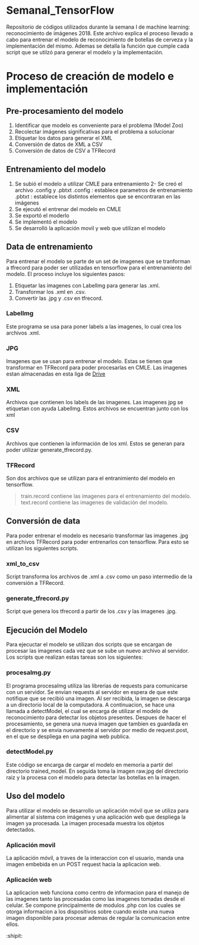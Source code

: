 # SemanaI_TensorFlow
Repositorio de códigos utilizados durante la semana I de machine learning: reconocimiento de imágenes 2018.
Este archivo explica el proceso llevado a cabo para entrenar el modelo de reconocimiento de botellas de cerveza y la implementación del mismo.
Ademas se detalla la función que cumple cada script que se utilzó para generar el modelo y la implementación.

# Proceso de creación de modelo e implementación
## Pre-procesamiento del modelo
1. Identificar que modelo es conveniente para el problema (Model Zoo)
2. Recolectar imágenes significativas para el problema a solucionar
3. Etiquetar los datos para generar el XML
4. Conversión de datos de XML a CSV
5. Conversión de datos de CSV a TFRecord

## Entrenamiento del modelo
1. Se subió el modelo a utilizar CMLE para entrenamiento
2- Se creó el archivo .config y .pbtxt
  .config : establece parametros de entrenamiento
  .pbtxt : establece los distintos elementos que se encontraran en las imágenes
3. Se ejecutó el entrenar del modelo en CMLE
4. Se exportó el moderlo
5. Se implementó el modelo
6. Se desarrolló la aplicación movil y web que utilizan el modelo

## Data de entrenamiento
Para entrenar el modelo se parte de un set de imagenes que se tranforman a tfrecord para poder ser utilizadas en tensorflow para el entrenamiento del modelo. El proceso incluye los siguientes pasos:
1. Etiquetar las imagenes con LabelImg para generar las .xml.
2. Transformar los .xml en .csv.
3. Convertir las .jpg y .csv en tfrecord.

### LabelImg
Este programa se usa para poner labels a las imagenes, lo cual crea los archivos .xml.

### JPG
Imagenes que se usan para entrenar el modelo. Estas se tienen que transformar en TFRecord para poder procesarlas en CMLE.
Las imagenes estan almacenadas en esta liga de [Drive](https://drive.google.com/drive/folders/1hcYdRf5fwMtzNtgWppR6NcXYrHgjNn4q)

### XML
Archivos que contienen los labels de las imagenes. Las imagenes jpg se etiquetan con ayuda LabelImg. Estos archivos se encuentran junto con los xml

### CSV
Archivos que contienen la información de los xml. Estos se generan para poder utilizar generate_tfrecord.py.

### TFRecord
Son dos archivos que se utilizan para el entranimiento del modelo en tensorflow.
> train.record contiene las imagenes para el entrenamiento del modelo.
> text.record contiene las imagenes de validación del modelo.

## Conversión de data
Para poder entrenar el modelo es necesario transformar las imagenes .jpg en archivos TFRecord para poder entrenarlos con tensorflow. Para esto se utilizan los siguientes scripts.

### xml_to_csv
Script transforma los archivos de .xml a .csv como un paso intermedio de la conversión a TFRecord.

### generate_tfrecord.py
Script que genera los tfrecord a partir de los .csv y las imagenes .jpg.

## Ejecución del Modelo
Para ejecuctar el modelo se utilizan dos scripts que se encargan de procesar las imagenes cada vez que se sube un nuevo archivo al servidor. Los scripts que realizan estas tareas son los siguientes:

### procesaImg.py
El programa procesaImg utiliza las librerias de requests para comunicarse con un servidor. Se envian requests al servidor en espera de que este notifique que se recibió una imagen. Al ser recibida, la imagen se descarga a un directorio local de la computadora. A continuacion, se hace una llamada a detectModel, el cual se encarga de utilizar el modelo de reconocimiento para detectar los objetos presentes.
Despues de hacer el procesamiento, se genera una nueva imagen que tambien es guardada en el directorio y se envia nuevamente al servidor por medio de request.post, en el que se despliega en una pagina web publica.

### detectModel.py
Este código se encarga de cargar el modelo en memoria a partir del directorio trained_model. En seguida toma la imagen raw.jpg del directorio raiz y la procesa con el modelo para detectar las botellas en la imagen.

## Uso del modelo
Para utilizar el modelo se desarrollo un aplicación móvil que se utiliza para alimentar al sistema con imágenes y una aplicación web que despliega la imagen ya procesada. La imagen procesada muestra los objetos detectados.

### Aplicación movil
La aplicación móvil, a traves de la interaccion con el usuario, manda una imagen embebida en un POST request hacia la aplicacion web.

### Aplicación web
La aplicacion web funciona como centro de informacion para el manejo de las imagenes tanto las procesadas como las imagenes tomadas desde el celular. Se compone principalmente de modulos .php con los cuales se otorga informacion a los dispositivos sobre cuando existe una nueva imagen disponible para procesar ademas de regular la comunicacion entre ellos.

:shipit:

